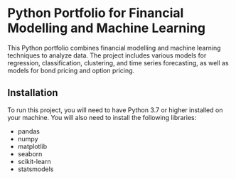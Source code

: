 # Python Portfolio for Financial Modelling and Machine Learning
This Python portfolio combines financial modelling and machine learning techniques to analyze data. The project includes various models for regression, classification, clustering, and time series forecasting, as well as models for bond pricing and option pricing.

## Installation
To run this project, you will need to have Python 3.7 or higher installed on your machine. You will also need to install the following libraries:

* pandas
* numpy
* matplotlib
* seaborn
* scikit-learn
* statsmodels
